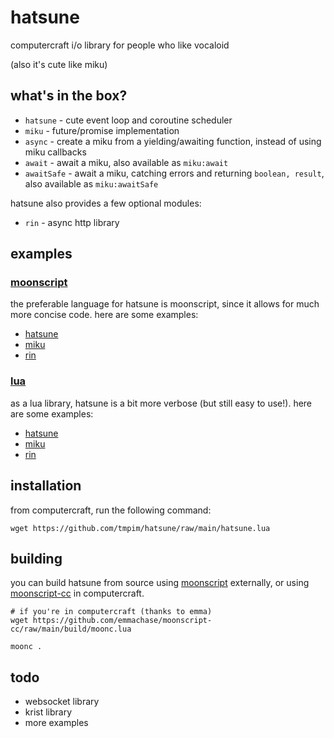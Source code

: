 # hatsune

computercraft i/o library for people who like vocaloid

(also it's cute like miku)

## what's in the box?
  - `hatsune` - cute event loop and coroutine scheduler
  - `miku` - future/promise implementation
  - `async` - create a miku from a yielding/awaiting function, instead of using miku callbacks
  - `await` - await a miku, also available as `miku:await`
  - `awaitSafe` - await a miku, catching errors and returning `boolean, result`, also available as `miku:awaitSafe`

hatsune also provides a few optional modules:
  - `rin` - async http library

## examples

### [moonscript](./examples/moonscript)

the preferable language for hatsune is moonscript, since it allows for much more concise code. here are some examples:

  - [hatsune](./examples/moonscript/hatsune.moon)
  - [miku](./examples/moonscript/miku.moon)
  - [rin](./examples/moonscript/rin.moon)

### [lua](./examples/lua)

as a lua library, hatsune is a bit more verbose (but still easy to use!). here are some examples:

  - [hatsune](./examples/lua/hatsune.lua)
  - [miku](./examples/lua/miku.lua)
  - [rin](./examples/lua/rin.lua)

## installation

from computercraft, run the following command:

```
wget https://github.com/tmpim/hatsune/raw/main/hatsune.lua
```

## building

you can build hatsune from source using [moonscript](https://moonscript.org/) externally, or using [moonscript-cc](https://github.com/emmachase/moonscript-cc) in computercraft.

```
# if you're in computercraft (thanks to emma)
wget https://github.com/emmachase/moonscript-cc/raw/main/build/moonc.lua

moonc .
```

## todo
  - websocket library
  - krist library
  - more examples

